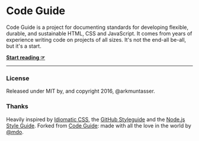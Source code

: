 # Code Guide

Code Guide is a project for documenting standards for developing flexible, durable, and sustainable HTML, CSS and JavaScript. It comes from years of experience writing code on projects of all sizes. It's not the end-all be-all, but it's a start.

**[Start reading ☞](https://arkmuntasser.github.io/code-guide)**

---

### License

Released under MIT by, and copyright 2016, @arkmuntasser.

### Thanks

Heavily inspired by [Idiomatic CSS](https://github.com/necolas/idiomatic-css), the [GitHub Styleguide](http://github.com/styleguide) and the [Node.js Style Guide](https://github.com/felixge/node-style-guide).  Forked from [Code Guide](http://codeguide.co): made with all the love in the world by [@mdo](https://twitter.com/mdo).
